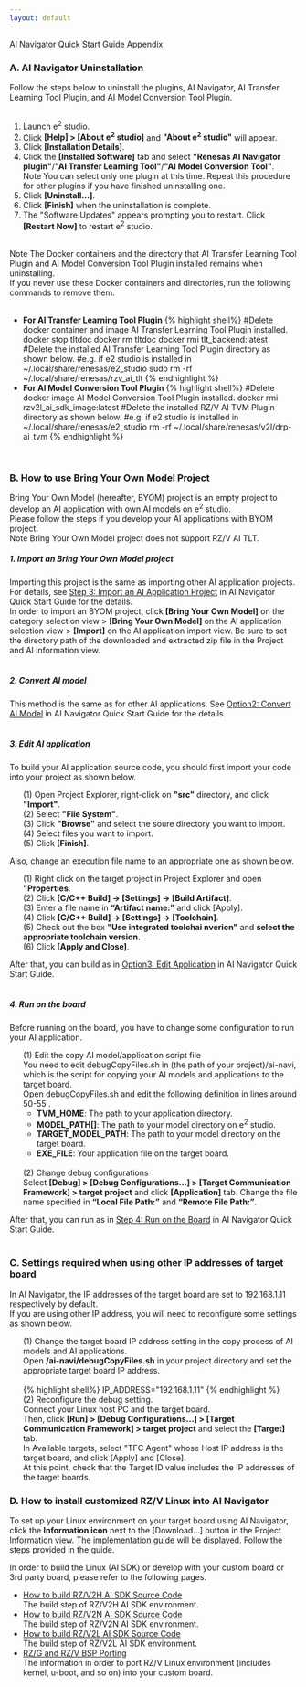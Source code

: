 ```yaml
---
layout: default
---
```

<script type="text/javascript" src="http://code.jquery.com/jquery-3.7.0.min.js"></script>
<script>
  $(function(){
    $("#a3reference").load("{{ site.url }}{{ site.baseurl }}{% link ainavi_appendix.md %} a3reference");
});
</script>


<div class="container">
    <div class="row">
        <div class="top col-12">
AI Navigator Quick Start Guide Appendix
        </div>
    </div>
</div>

<h3 id="ainavi_appendix_a">A. AI Navigator Uninstallation</h3>
Follow the steps below to uninstall the plugins, AI Navigator, AI Transfer Learning Tool Plugin, and AI Model Conversion Tool Plugin.<br>
<br>
<ol>
  <li>Launch e<sup>2</sup> studio.</li>
  <li>Click <b>[Help] > [About e<sup>2</sup> studio]</b> and <b>"About e<sup>2</sup> studio"</b> will appear.</li>
  <li>Click <b>[Installation Details]</b>.</li>
  <li>Click the <b>[Installed Software]</b> tab and select <b>"Renesas AI Navigator plugin"</b>/<b>"AI Transfer Learning Tool"</b>/<b>"AI Model Conversion Tool"</b>.
    <div class="note">
    <span class="note-title">Note</span>
    You can select only one plugin at this time. Repeat this procedure for other plugins if you have finished uninstalling one.
    </div>
  </li>
  <li>Click <b>[Uninstall...]</b>.</li>
  <li>Click <b>[Finish]</b> when the uninstallation is complete.</li>
  <li>The "Software Updates" appears prompting you to restart. Click <b>[Restart Now]</b> to restart e<sup>2</sup> studio.</li>
</ol>
<br>
<div class="note">
  <span class="note-title">Note</span>
  The Docker containers and the directory that AI Transfer Learning Tool Plugin and AI Model Conversion Tool Plugin installed remains when uninstalling.<br> 
  If you never use these Docker containers and directories, run the following commands to remove them.<br>
  <br>
  <ul>
    <li><b>For AI Transfer Learning Tool Plugin</b>
{% highlight shell%}
#Delete docker container and image AI Transfer Learning Tool Plugin installed.
docker stop tltdoc
docker rm tltdoc
docker rmi tlt_backend:latest
#Delete the installed AI Transfer Learning Tool Plugin directory as shown below.
#e.g. if e2 studio is installed in ~/.local/share/renesas/e2_studio
sudo rm -rf ~/.local/share/renesas/rzv_ai_tlt
{% endhighlight %}
    </li>
    <li><b>For AI Model Conversion Tool Plugin</b>
{% highlight shell%}
#Delete docker image AI Model Conversion Tool Plugin installed.
docker rmi rzv2l_ai_sdk_image:latest
#Delete the installed RZ/V AI TVM Plugin directory as shown below.
#e.g. if e2 studio is installed in ~/.local/share/renesas/e2_studio
rm -rf ~/.local/share/renesas/v2l/drp-ai_tvm
{% endhighlight %}
    </li>
  </ul>
</div>
<br>

<h3 id="ainavi_appendix_b">B. How to use Bring Your Own Model Project</h3>
Bring Your Own Model (hereafter, BYOM) project is an empty project to develop an AI application with own AI models on e<sup>2</sup> studio.<br>
Please follow the steps if you develop your AI applications with BYOM project.<br>
<div class="note">
  <span class="note-title">Note</span>
  Bring Your Own Model project does not support RZ/V AI TLT.
</div>
<h5 id="appendix_b_1">1. Import an Bring Your Own Model project</h5>
Importing this project is the same as importing other AI application projects. For details, see <a href="ainavi_quick_start_guide.html#ainavi_step3" target="_blank">Step 3: Import an AI Application Project</a> in AI Navigator Quick Start Guide for the details.<br>
In order to import an BYOM project, click <b>[Bring Your Own Model]</b> on the category selection view > <b>[Bring Your Own Model]</b> on the AI application selection view > <b>[Import]</b> on the AI application import view. Be sure to set the directory path of the downloaded and extracted zip file in the Project and AI information view.<br> 
<br>
<h5 id="appendix_b_2">2. Convert AI model</h5>
This method is the same as for other AI applications. See <a href="ainavi_quick_start_guide.html#ainavi_option2" target="_blank">Option2: Convert AI Model</a> in AI Navigator Quick Start Guide for the details.<br>
<br>
<h5 id="appendix_b_3">3. Edit AI application</h5>
To build your AI application source code, you should first import your code into your project as shown below.<br>
<ul style="list-style: none;">
  <li>(1) Open Project Explorer, right-click on <b>"src"</b> directory, and click <b>"Import"</b>.</li>
  <li>(2) Select <b>"File System"</b>.</li>
  <li>(3) Click <b>"Browse"</b> and select the soure directory you want to import.</li>
  <li>(4) Select files you want to import.</li>
  <li>(5) Click <b>[Finish]</b>.</li>
</ul>
Also, change an execution file name to an appropriate one as shown below.<br>
<ul style="list-style: none;">
  <li>(1) Right click on the target project in Project Explorer and open <b>"Properties</b>.</li>
  <li>(2) Click <b> [C/C++ Build] -> [Settings] -> [Build Artifact]</b>.</li>
  <li>(3) Enter a file name in <b>“Artifact name:”</b> and click [Apply].</li>
  <li>(4) Click <b> [C/C++ Build] -> [Settings] -> [Toolchain]</b>.</li>
  <li>(5) Check out the box <b>"Use integrated toolchai nverion"</b> and <b>select the appropriate toolchain version.</b></li>
  <li>(6) Click <b>[Apply and Close]</b>.</li>
</ul>
After that, you can build as in <a href="ainavi_quick_start_guide.html#ainavi_option3">Option3: Edit Application</a> in AI Navigator Quick Start Guide.<br>
<br>
<h5 id="appendix_b_3">4. Run on the board</h5>
Before running on the board, you have to change some configuration to run your AI application.<br>
<ul style="list-style: none;">
  <li>(1) Edit the copy AI model/application script file<br>
  You need to edit debugCopyFiles.sh in (the path of your project)/ai-navi, which is the script for copying your AI models and applications to the target board.<br>
  Open debugCopyFiles.sh and edit the following definition in lines around 50-55 .<br>
    <ul>
      <li><b>TVM_HOME</b>: The path to your application directory.</li>
      <li><b>MODEL_PATH[]</b>: The path to your model directory on e<sup>2</sup> studio.</li>
      <li><b>TARGET_MODEL_PATH</b>: The path to your model directory on the target board. </li>
      <li><b>EXE_FILE</b>: Your application file on the target board.</li>
    </ul>
  </li>
  <br>
  <li>(2) Change debug configurations<br>
  Select <b>[Debug] > [Debug Configurations...] > [Target Communication Framework] > target project</b> and click <b>[Application]</b> tab. Change the file name specified in <b>“Local File Path:”</b> and <b>“Remote File Path:”</b>.</li>
</ul>
After that, you can run as in <a href="ainavi_quick_start_guide.html#ainavi_step4">Step 4: Run on the Board</a> in AI Navigator Quick Start Guide.<br>
<br>

<h3 id="ainavi_appendix_c">C. Settings required when using other IP addresses of target board</h3>
In AI Navigator, the IP addresses of the target board are set to 192.168.1.11 respectively by default.<br>
If you are using other IP address, you will need to reconfigure some settings as shown below.<br>
<ul style="list-style: none;">
  <li>(1) Change the target board IP address setting in the copy process of AI models and AI applications.<br>
  Open <b>/ai-navi/debugCopyFiles.sh</b> in your project directory and set the appropriate target board IP address.<br><br>
{% highlight shell%}
IP_ADDRESS="192.168.1.11"
{% endhighlight %}
  </li>
  <li>(2) Reconfigure the debug setting.<br>
  Connect your Linux host PC and the target board.<br>
  Then, click <b>[Run] > [Debug Configurations...] > [Target Communication Framework] > target project</b> and select the <b>[Target]</b> tab.<br>
  In Available targets, select "TFC Agent" whose Host IP address is the target board, and click [Apply] and [Close].<br>
  At this point, check that the Target ID value includes the IP addresses of the target boards.</li>
</ul>

<h3 id="ainavi_appendix_d">D. How to install customized RZ/V Linux into AI Navigator</h3>
To set up your Linux environment on your target board using AI Navigator, click the <b>Information icon</b> next to the [Download...] button in the Project Information view. The <a href="https://Tool-support.renesas.com/tool-support/Zoo/guides/RZV/RZV_custom_framework_guide.html" target="_blank">implementation guide</a> will be displayed. Follow the steps provided in the guide.<br>

In order to build the Linux (AI SDK) or develop with your custom board or 3rd party board, please refer to the following pages.<br>
<ul>
   <li><a href="{{ site.url }}{{ site.baseurl }}{% link howto_build_aisdk_v2h.md %}">How to build RZ/V2H AI SDK Source Code</a><br>
  The build step of RZ/V2H AI SDK environment.</li>
  <li><a href="{{ site.url }}{{ site.baseurl }}{% link howto_build_aisdk_v2n.md %}">How to build RZ/V2N AI SDK Source Code</a><br>
  The build step of RZ/V2N AI SDK environment.</li>
  <li><a href="{{ site.url }}{{ site.baseurl }}{% link howto_build_aisdk.md %}">How to build RZ/V2L AI SDK Source Code</a><br>
  The build step of RZ/V2L AI SDK environment.</li>
  <li><a href="https://jira-gasg.renesas.eu/confluence/display/REN/Renesas+Wiki" target="_blank">RZ/G and RZ/V BSP Porting</a><br>
  The information in order to port RZ/V Linux environment (includes kernel, u-boot, and so on) into your custom board.</li>
</ul>
